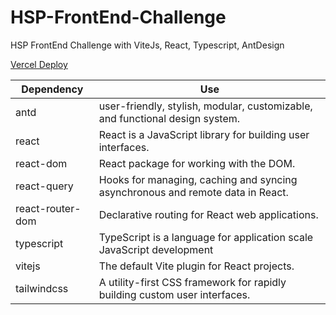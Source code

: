 # HSP-FrontEnd-Challenge
HSP FrontEnd Challenge with ViteJs, React, Typescript, AntDesign

[Vercel Deploy](https://hsp-frontend-challenge-ardaalkan.vercel.app)

| **Dependency**     | **Use**                                                                       |
| ----------------   | ----------------------------------------------------------------------------  |
| antd               | user-friendly, stylish, modular, customizable, and functional design system.  |
| react              | React is a JavaScript library for building user interfaces.                   |
| react-dom          | React package for working with the DOM.                                       |
| react-query        | Hooks for managing, caching and syncing asynchronous and remote data in React.|
| react-router-dom   | Declarative routing for React web applications.                               |
| typescript         | TypeScript is a language for application scale JavaScript development         |
| vitejs             | The default Vite plugin for React projects.                                   |
| tailwindcss        | A utility-first CSS framework for rapidly building custom user interfaces.    |